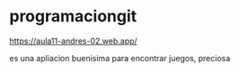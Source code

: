 # programaciongit

https://aula11-andres-02.web.app/

es una apliacion buenisima para encontrar juegos, preciosa
